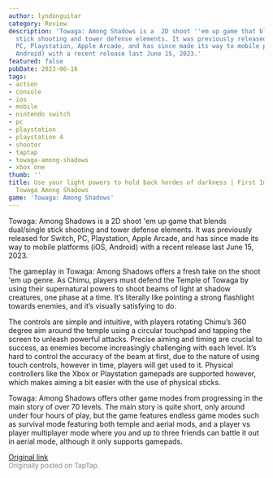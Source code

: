 ```yaml
---
author: lyndonguitar
category: Review
description: 'Towaga: Among Shadows is a  2D shoot ''em up game that blends dual/single
  stick shooting and tower defense elements. It was previously released for Switch,
  PC, Playstation, Apple Arcade, and has since made its way to mobile platforms (iOS,
  Android) with a recent release last June 15, 2023.'
featured: false
pubDate: 2023-06-16
tags:
- action
- console
- ios
- mobile
- nintendo switch
- pc
- playstation
- playstation 4
- shooter
- taptap
- towaga-among-shadows
- xbox one
thumb: ''
title: Use your light powers to hold back hordes of darkness | First Impressions -
  Towaga Among Shadows
game: 'Towaga: Among Shadows'
---
```

Towaga: Among Shadows is a  2D shoot 'em up game that blends dual/single stick shooting and tower defense elements. It was previously released for Switch, PC, Playstation, Apple Arcade, and has since made its way to mobile platforms (iOS, Android) with a recent release last June 15, 2023.

The gameplay in Towaga: Among Shadows offers a fresh take on the shoot 'em up genre. As Chimu, players must defend the Temple of Towaga by using their supernatural powers to shoot beams of light at shadow creatures, one phase at a time. It’s literally like pointing a strong flashlight towards enemies, and it’s visually satisfying to do.

The controls are simple and intuitive, with players rotating Chimu’s 360 degree aim around the temple using a circular touchpad and tapping the screen to unleash powerful attacks. Precise aiming and timing are crucial to success, as enemies become increasingly challenging with each level. It’s hard to control the accuracy of the beam at first, due to the nature of using touch controls, however in time, players will get used to it. Physical controllers like the Xbox or Playstation gamepads are supported however, which makes aiming a bit easier with the use of physical sticks.

Towaga: Among Shadows offers other game modes from progressing in the main story of over 70 levels. The main story is quite short, only around under four hours of play, but the game features endless game modes such as survival mode featuring both temple and aerial mods, and a player vs player multiplayer mode where you and up to three friends can battle it out in aerial mode, although it only supports gamepads.

[Original link](https://www.taptap.io/post/5822068)<br><span style="font-size: 0.95em; color: #888;">Originally posted on TapTap.</span>